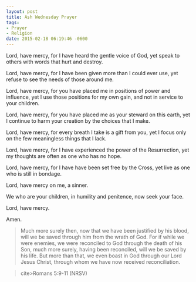 ```yaml
---
layout: post
title: Ash Wednesday Prayer
tags:
- Prayer
- Religion
date: 2015-02-18 06:19:46 -0600
---
```


Lord, have mercy, for I have heard the gentle voice of God, yet speak to others with words that hurt and destroy.

Lord, have mercy, for I have been given more than I could ever use, yet refuse to see the needs of those around me.

Lord, have mercy, for you have placed me in positions of power and influence, yet I use those positions for my own gain, and not in service to your children.

Lord, have mercy, for you have placed me as your steward on this earth, yet I continue to harm your creation by the choices that I make.

Lord, have mercy, for every breath I take is a gift from you, yet I focus only on the few meaningless things that I lack.

Lord, have mercy, for I have experienced the power of the Resurrection, yet my thoughts are often as one who has no hope.

Lord, have mercy, for I have have been set free by the Cross, yet live as one who is still in bondage.

Lord, have mercy on me, a sinner. 

We who are your children, in humility and penitence, now seek your face.

Lord, have mercy.

Amen.

>Much more surely then, now that we have been justified by his blood, will we be saved through him from the wrath of God. For if while we were enemies, we were reconciled to God through the death of his Son, much more surely, having been reconciled, will we be saved by his life. But more than that, we even boast in God through our Lord Jesus Christ, through whom we have now received reconciliation.

>cite>Romans 5:9-11 (NRSV)</cite>


